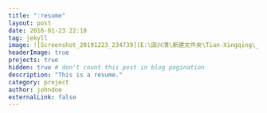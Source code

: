 ```yaml
---
title: ":resume"
layout: post
date: 2016-01-23 22:10
tag: jekyll
image: ![Screenshot_20191223_234739](E:\田兴清\新建文件夹\Tian-Xingqing\_posts\Screenshot_20191223_234739.jpg)
headerImage: true
projects: true
hidden: true # don't count this post in blog pagination
description: "This is a resume."
category: project
author: johndoe
externalLink: false
---
```



